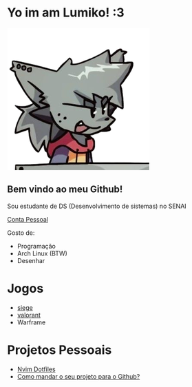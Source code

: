 # Yo im am Lumiko! :3
![MInha foto](Assets/Photo.png)  
## Bem vindo ao meu Github!
Sou estudante de DS (Desenvolvimento de sistemas) no SENAI

[Conta Pessoal][mainAcc]

Gosto de:
- Programação
- Arch Linux (BTW)
- Desenhar

# Jogos
- [siege]
- [valorant] 
- Warframe

# Projetos Pessoais

- [Nvim Dotfiles][Neovim]
- [Como mandar o seu projeto para o Github?][Tut Github]



[valorant]: valorant.com
[siege]: siege.com

[Neovim]: https://github.com/Lumikinho/Neovim.git
[Tut Github]: https://github.com/Lumikinho/Tutorial-git.git
[mainAcc]: https://github.com/Lumikinho
